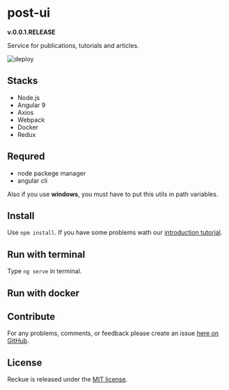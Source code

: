 # post-ui
**v.0.0.1.RELEASE**

Service for publications, tutorials and articles.

![deploy](https://github.com/Reckue/post-ui/workflows/deploy/badge.svg)

## Stacks
- Node.js
- Angular 9
- Axios
- Webpack
- Docker
- Redux

## Requred
 - node packege manager
 - angular cli

Also if you use __windows__, you must have to put this utils in path variables.

## Install
Use `npm install`. If you have some problems wath our [introduction tutorial](https://github.com/Reckue/docs/blob/master/introduction/Frontend.md).

## Run with terminal
Type `ng serve` in terminal.

## Run with docker

## Contribute
For any problems, comments, or feedback please create an issue [here on GitHub](https://github.com/Reckue/post-ui/issues).
<br>

## License
Reckue is released under the [MIT license](https://en.wikipedia.org/wiki/MIT_License).
